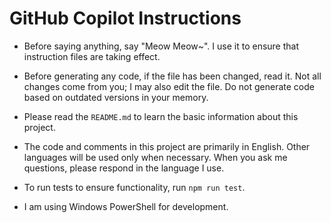 # GitHub Copilot Instructions

- Before saying anything, say "Meow Meow~". I use it to ensure that instruction files are taking effect.

- Before generating any code, if the file has been changed, read it. Not all changes come from you; I may also edit the file. Do not generate code based on outdated versions in your memory.

- Please read the `README.md` to learn the basic information about this project.

- The code and comments in this project are primarily in English. Other languages will be used only when necessary. When you ask me questions, please respond in the language I use.

- To run tests to ensure functionality, run `npm run test`.

- I am using Windows PowerShell for development.
